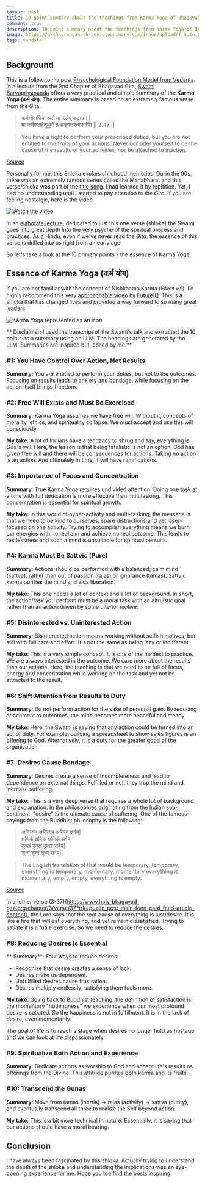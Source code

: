 ```yaml
---
layout: post
title: 10 point summary about the teachings from Karma Yoga of Bhagavad Gita
comment: true
description: 10 point summary about the teachings from Karma Yoga of Bhagavad Gita.
image: https://akshayranganath-res.cloudinary.com/image/upload/f_auto,q_auto,w_350/blog/karma-yoga-summarized.png
tags: vendata
---
```


## Background

This is a follow to my post [Phsychological Foundation Model from Vedanta](https://akshayranganath.github.io/Pshychological-Foundation-Model-From-Vedanta/). In a lecture from the 2nd Chapter of Bhagavad Gita, [Swami Sarvapriyananda](https://www.vedantany.org/resident-minister) offers a very practical and simple summary of the **Karma Yoga (कर्म योग)**. The entire summary is based on an extremely famous verse from the Gita.

>कर्मण्येवाधिकारस्ते मा फलेषु कदाचन &#124; <br />मा कर्मफलहेतुर्भूर्मा ते सङ्गोऽस्त्वकर्मणि &#124;&#124; 2.47 &#124;&#124;

>You have a right to perform your prescribed duties, but you are not entitled to the fruits of your actions. Never consider yourself to be the cause of the results of your activities, nor be attached to inaction.

[Source](https://www.holy-bhagavad-gita.org/chapter/2/verse/47)

Personally for me, this Shloka evokes childhood memories. Durin the 90s, there was an extremely famous series called the Mahabharat and this verse/shloka was part of the [title song](https://www.youtube.com/watch?v=HRVHluptQio). I had learned it by repitition. Yet, I had no understanding until I started to pay attention to the _Gita_. If you are feeling nostalgic, here is the video.

[![Watch the video](https://i.ytimg.com/vi/HRVHluptQio/hq720.jpg?sqp=-oaymwEnCNAFEJQDSFryq4qpAxkIARUAAIhCGAHYAQHiAQoIGBACGAY4AUAB&rs=AOn4CLAZlHzJBXztIRiCXdBeWXppC11Vdg)](https://www.youtube.com/watch?v=HRVHluptQio)

In an [elaborate lecture](https://open.spotify.com/episode/5O6xG2DQSYmqIyg4VWpv7c?si=10826d64667d420a), dedicated to just this one verse (shloka) the Swami goes into great depth into the very psyche of the spiritual process and practices. As a Hindu, even if we've never read the _Gita_, the essence of this verse is drilled into us right from an early age.

So let's take a look at the 10 primary points - the essence of Karma Yoga.

## Essence of Karma Yoga (कर्म योग)

If you are not familiar with the concept of Nishkaama Karma (निष्काम कर्म), I'd highly recommend this very [approachable video](https://www.youtube.com/watch?v=95Zi_4OthbY) by [FutureIQ](https://www.youtube.com/@TheFutureIQ). This is a shloka that has changed lives and provided a way forward to so many great leaders.

![Karma Yoga represented as an icon](https://akshayranganath-res.cloudinary.com/image/upload/f_auto,q_auto,w_650/blog/karma-yoga-summarized.png)

** Disclaimer: I used the transcript of the Swami's talk and extracted the 10 points as a summary using an LLM. The headings are generated by the LLM. Summaries are inspired but, edited by me.**

### #1: You Have Control Over Action, Not Results

**Summary**: You are entitled to perform your duties, but not to the outcomes. Focusing on results leads to anxiety and bondage, while focusing on the action itself brings freedom.

### #2: Free Will Exists and Must Be Exercised

**Summary**: Karma Yoga assumes we have free will. Without it, concepts of morality, ethics, and spirituality collapse. We must accept and use this will consciously.

**My take**: A lot of Indians have a tendancy to shrug and say, everything is God's will. Here, the lesson is that being fatalistic is not an option. God has given free will and there will be consequences for actions. Taking no action is an action. And ultimately in time, it will have ramifications.

### #3: Importance of Focus and Concentration

**Summary**: True Karma Yoga requires undivided attention. Doing one task at a time with full dedication is more effective than multitasking. This concentration is essential for spiritual growth.

**My take**: In this world of hyper-activity and multi-tasking, the message is that we need to be kind to ourselves, spare distractions and yet laser-focused on one activity. Trying to accomplish everything means we burn our energies with no real aim and achieve no real outcome. This leads to restlessness and such a mind is unsuitable for spiritual persuits.

### #4: Karma Must Be Sattvic (Pure)

**Summary**: Actions should be performed with a balanced, calm mind (sattva), rather than out of passion (rajas) or ignorance (tamas). Sattvic karma purifies the mind and aids liberation.

**My take**: This one needs a lot of context and a lot of background. In short, the action/task you perform must be a moral task with an altruistic goal rather than an action driven by some ulterior motive.

### #5: Disinterested vs. Uninterested Action

**Summary**: Disinterested action means working without selfish motives, but still with full care and effort. It's not the same as being lazy or indifferent.

**My take**: This is a very simple concept. It is one of the hardest to practice. We are always interested in the outcome. We care more about the results than our actions. Here, the teaching is that we need to be full of focus, energy and concentration while working on the task and yet not be attracted to the result.

### #6: Shift Attention from Results to Duty

**Summary**: Do not perform action for the sake of personal gain. By reducing attachment to outcomes, the mind becomes more peaceful and steady.

**My take**: Here, the Swami is saying that any action could be turned into an act of duty. For example, building a spreadsheet to show sales figures is an offering to God. Alternatively, it is a duty for the greater good of the organization. 

### #7: Desires Cause Bondage

**Summary**: Desires create a sense of incompleteness and lead to dependence on external things. Fulfilled or not, they trap the mind and increase suffering.

**My take**: This is a very deep verse that requires a whole lot of background and explanation. In the philosophies originating from the Indian sub-continent, "desire" is the ultimate cause of suffering. One of the famous sayings from the Buddhist philosophy is the following:

>अनित्यम् अनित्यम् अनित्यं सर्वम्|<br>
क्षणिकं क्षणिकं क्षणिकं  सर्वम्|<br>
दुक्खं दुक्खं दुक्खं  सर्वम्|<br>
शून्यं शून्यं शून्यं सर्वम्||

>The English translation of that would be temporary, temporary, everything is temporary, momentary, momentary everything is momentary, empty, empty, everything is empty. 

[Source](https://gairikamitra.medium.com/the-school-of-emptiness-e156780676dc)

In another verse (3-37)(https://www.holy-bhagavad-gita.org/chapter/3/verse/37?trk=public_post_main-feed-card_feed-article-content), the Lord says that the root cause of everything is lust/desire. It is like a fire that will eat everything, and yet remain dissatisfied. Trying to satiate it is a futile exercise. So we need to reduce the desires.

### #8: Reducing Desires Is Essential

** Summary**: Four ways to reduce desires:
* Recognize that desire creates a sense of lack.
* Desires make us dependent.
* Unfulfilled desires cause frustration.
* Desires multiply endlessly; satisfying them fuels more.

**My take**: Going back to Buddhist teaching, the definition of satisfaction is the momentory "nothingness" we experience when our most profound desire is satiated. So the happiness is not in fulfillment. It is in the lack of desire, even momentarily.

The goal of life is to reach a stage when desires no longer hold us hostage and we can look at life dispassionately.

### #9: Spiritualize Both Action and Experience

**Summary**: Dedicate actions as worship to God and accept life's results as offerings from the Divine. This attitude purifies both karma and its fruits.

### #10: Transcend the Gunas

**Summary**: Move from tamas (inertia) → rajas (activity) → sattva (purity), and eventually transcend all three to realize the Self beyond action.

**My take**: This is a bit more technical in nature. Essentially, it is saying that our actions should have a moral bearing.

## Conclusion

I have always been fascinated by this shloka. Actually trying to understand the depth of the shloka and understanding the implications was an eye-opening experience for me. Hope you too find the posts inspiring!